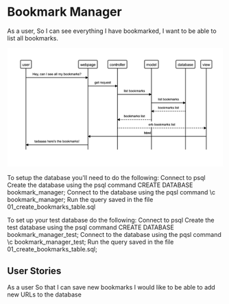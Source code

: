 # Bookmark Manager

As a user,
So I can see everything I have bookmarked,
I want to be able to list all bookmarks.

![Bookmark Manager domain model](./diagram.png)



To setup the database you'll need to do the following:
Connect to psql
Create the database using the psql command CREATE DATABASE bookmark_manager;
Connect to the database using the pqsl command \c bookmark_manager;
Run the query saved in the file 01_create_bookmarks_table.sql

To set up your test database do the following: 
Connect to psql
Create the test database using the psql command CREATE DATABASE bookmark_manager_test;
Connect to the database using the pqsl command \c bookmark_manager_test;
Run the query saved in the file 01_create_bookmarks_table.sql;

## User Stories

As a user
So that I can save new bookmarks
I would like to be able to add new URLs to the database